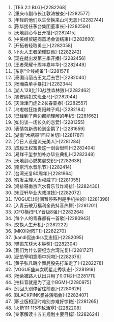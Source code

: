 
1. [TES 2:1 BLG]-[2282268]
1. [重庆市副市长江敦涛被查]-[2282577]
1. [年轻的他们以生命换来山河无恙]-[2282744]
1. [陈华接任茅台集团董事长]-[2282594]
1. [天地剑心今日开播]-[2282415]
1. [中美经贸磋商首场会谈结束]-[2282690]
1. [开拓者轻取勇士]-[2282058]
1. [小火人王者荣耀联动]-[2282242]
1. [现在就出发第三季开播]-[2282456]
1. [王者荣耀十周年嘉年华]-[2282449]
1. [东京“全线戒备”]-[2281571]
1. [泰国诗丽吉王太后去世]-[2282040]
1. [杨瀚森单手暴扣]-[2282344]
1. [湖人128比110战胜森林狼]-[2282462]
1. [锡安隔扣文班亚马]-[2282044]
1. [天津津门虎2:2长春亚泰]-[2282557]
1. [乌啦啦狂炫贵阳辣子鸡]-[2282184]
1. [已经到了两边都能理解的年纪]-[2281662]
1. [如何谈一场长久的恋爱]-[2281355]
1. [表情包新贵轮到企鹅了]-[2281659]
1. [湖南“木瓶哥”回应关切]-[2281787]
1. [今日人设是流光美人]-[2281284]
1. [成毅王权富贵这一剑会很帅]-[2282404]
1. [易烊千玺参加补办毕业典礼]-[2282348]
1. [天地剑心燃笑虐交织]-[2282638]
1. [南京汽水音乐节]-[2282414]
1. [台湾光复80周年]-[2281964]
1. [假发主理人太权威了]-[2281055]
1. [鸡排哥南京汽水音乐节炸鸡排]-[2282430]
1. [宋亚轩毕业大戏演技]-[2282072]
1. [VOGUE让时间暂停系列是手机拍的]-[2281398]
1. [入青云破万福利全员抖音热舞]-[2281201]
1. [CFO横扫FLY晋级8强]-[2282264]
1. [每个人的青春都有一首歌]-[2280943]
1. [交换人生开机]-[2282222]
1. [MKOI对阵T1]-[2282270]
1. [kandi侃迪diss艾志恒]-[2282095]
1. [樊振东获大本钟奖]-[2282304]
1. [我们为什么要纪念台湾光复]-[2281727]
1. [纪伯宰明意雨中拥吻]-[2282376]
1. [黄子弘凡跳个舞屁股先打车走了]-[2282278]
1. [VOGUE盛典女明星走秀状态]-[2281919]
1. [杨紫被路人认出只用了0.01秒]-[2281711]
1. [拍抖音就是为了这个BGM]-[2280975]
1. [别回头别停留往前走]-[2280626]
1. [BLACKPINK曼谷演唱会]-[2282407]
1. [职业版相见时难别亦难好惊艳]-[2281265]
1. [火箭111:115不敌活塞]-[2282208]
1. [专家解读十五五规划主要目标]-[2282624]